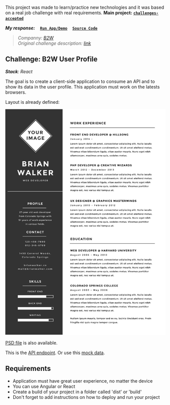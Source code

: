 This project was made to learn/practice new technologies and it was based on a real job challenge with real requirements. **Main project:** [**`challenges-accepted`**](https://github.com/AndersonMamede/challenges-accepted)

***My response:***
&nbsp;&nbsp;
[**`Run App/Demo`**](https://blog.andersonmamede.com.br/challenge-b2w-user-profile/app/build/)
&nbsp;&nbsp;
[**`Source Code`**](https://github.com/AndersonMamede/challenge-b2w-user-profile/tree/master/app)

> *Companny: [B2W](https://ri.b2w.digital/)*<br/>
> *Original challenge description: [link](https://github.com/b2w-marketplace/code-challenge)*<br/>

## Challenge: B2W User Profile

***Stack**: React*<br/>

The goal is to create a client-side application to consume an API and to show its data in the user profile. This application must work on the latests browsers.

Layout is already defined:

![Layout](layout.jpg)

[PSD file](https://github.com/AndersonMamede/challenge-b2w-user-profile/blob/master/layout-psd.psd) is also available.

This is the [API endpoint](http://www.mocky.io/v2/5a5e38f3330000b0261923a5). Or use this [mock data](https://github.com/AndersonMamede/challenge-b2w-user-profile/blob/master/mock-data.json).

## Requirements

* Application must have great user experience, no matter the device
* You can use Angular or React
* Create a build of your project in a folder called 'dist' or 'build'
* Don't forget to add instructions on how to deploy and run your project
